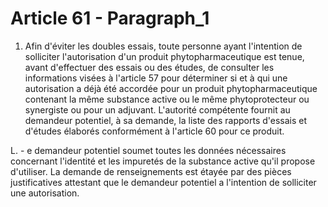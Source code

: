 # Article 61 - Paragraph_1

1. Afin d'éviter les doubles essais, toute personne ayant l'intention de solliciter l'autorisation d'un produit phytopharmaceutique est tenue, avant d'effectuer des essais ou des études, de consulter les informations visées à l'article 57 pour déterminer si et à qui une autorisation a déjà été accordée pour un produit phytopharmaceutique contenant la même substance active ou le même phytoprotecteur ou synergiste ou pour un adjuvant. L'autorité compétente fournit au demandeur potentiel, à sa demande, la liste des rapports d'essais et d'études élaborés conformément à l'article 60 pour ce produit.

L. - e demandeur potentiel soumet toutes les données nécessaires concernant l'identité et les impuretés de la substance active qu'il propose d'utiliser. La demande de renseignements est étayée par des pièces justificatives attestant que le demandeur potentiel a l'intention de solliciter une autorisation.
